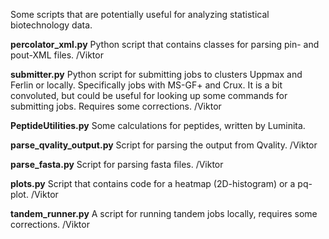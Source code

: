 Some scripts that are potentially useful for analyzing statistical biotechnology data.

**percolator_xml.py**
Python script that contains classes for parsing pin- and pout-XML files.
/Viktor

**submitter.py**
Python script for submitting jobs to clusters Uppmax and Ferlin or locally. Specifically jobs with MS-GF+ and Crux.
It is a bit convoluted, but could be useful for looking up some commands for submitting jobs. Requires some
corrections.
/Viktor

**PeptideUtilities.py**
Some calculations for peptides, written by Luminita.

**parse_qvality_output.py**
Script for parsing the output from Qvality.
/Viktor

**parse_fasta.py**
Script for parsing fasta files.
/Viktor

**plots.py**
Script that contains code for a heatmap (2D-histogram) or a pq-plot.
/Viktor

**tandem_runner.py**
A script for running tandem jobs locally, requires some corrections.
/Viktor
